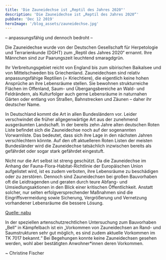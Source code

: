 ```yaml
---
title: 'Die Zauneidechse ist „Reptil des Jahres 2020"' 
description: 'Die Zauneidechse ist „Reptil des Jahres 2020“'
pubDate: 'Dec 12 2019'
heroImage: '/blog_assets/zauneidechse.jpg'
---
```


– anpassungsfähig und dennoch bedroht –

Die Zauneidechse wurde von der Deutschen Gesellschaft für Herpetologie und Terrarienkunde (DGHT) zum „Reptil des Jahres 2020“ ernannt. Ihre Männchen sind zur Paarungszeit leuchtend smaragdgrün.

Ihr Verbreitungsgebiet reicht von England bis zum sibirischen Baikalsee und von Mittelschweden bis Griechenland. Zauneidechsen sind relativ anpassungsfähige Reptilien (= Kriechtiere), die eigentlich keine hohen Ansprüche an ihre Lebensräume stellen. Sie bewohnen strukturreiche Flächen im Offenland, Saum- und Übergangsbereiche an Wald- und Feldrändern, als Kulturfolger auch gerne Lebensräume in naturnahen Gärten oder entlang von Straßen, Bahnstrecken und Zäunen – daher ihr deutscher Name.

In Deutschland kommt die Art in allen Bundesländern vor. Leider verschwindet die früher allgegenwärtige Art aus der zunehmend ausgeräumten Landschaft. In der bereits zehn Jahre alten deutschen Roten Liste befindet sich die Zauneidechse noch auf der sogenannten Vorwarnliste. Das bedeutet, dass sich ihre Lage in den nächsten Jahren verschlechtern könnte. Auf den oft aktuelleren Roten Listen der meisten Bundesländer wird die Zauneidechse tatsächlich inzwischen bereits als gefährdet oder sogar stark gefährdet eingestuft.

Nicht nur die Art selbst ist streng geschützt. Da die Zauneidechse im Anhang der Fauna-Flora-Habitat-Richtlinie der Europäischen Union aufgelistet wird, ist es zudem verboten, ihre Lebensräume zu beschädigen oder zu zerstören. Dennoch sind Zauneidechsen bei großen Bauvorhaben oft die Leidtragenden und geraten durch teure Abfang- und Umsiedlungsaktionen in den Blick einer kritischen Öffentlichkeit. Anstatt solcher, nur selten erfolgversprechender Maßnahmen sind die Eingriffsvermeidung sowie Sicherung, Vergrößerung und Vernetzung vorhandener Lebensräume die bessere Lösung.                                                                           

[Quelle: nabu](https://www.nabu.de/news/2019/12/27356.html)

In der speziellen artenschutzrechtlichen Untersuchung zum Bauvorhaben „Bell“ in Kämpfelbach ist ein „Vorkommen von Zauneidechsen an Rand- und Saumstrukturen sehr gut möglich, es sind zudem aktuelle Vorkommen im TK 7017 bekannt.“ Bei Begehungen konnte keine Zauneidechsen gesehen werden, wohl aber bestätigten Anwohner*innen deren Vorkommen.

~ Christine Fischer